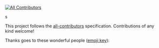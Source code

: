 <!-- ALL-CONTRIBUTORS-BADGE:START - Do not remove or modify this section -->
[![All Contributors](https://img.shields.io/badge/all_contributors-13-orange.svg?style=flat-square)](#contributors)
<!-- ALL-CONTRIBUTORS-BADGE:END --> s

This project follows the
[all-contributors](https://github.com/all-contributors/all-contributors) specification.
Contributions of any kind welcome!

Thanks goes to these wonderful people
([emoji key](https://allcontributors.org/docs/en/emoji-key)):

<!-- markdownlint-restore -->
<!-- prettier-ignore-end -->

<!-- ALL-CONTRIBUTORS-LIST:END -->

<!-- markdownlint-restore -->
<!-- prettier-ignore-end -->

<!-- ALL-CONTRIBUTORS-LIST:END -->
